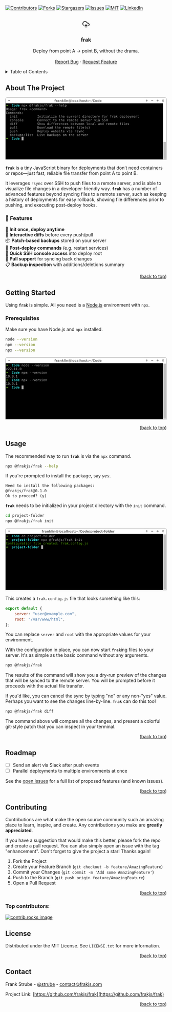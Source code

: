 <a id="readme-top"></a>

<!-- PROJECT SHIELDS -->
[![Contributors][contributors-shield]][contributors-url]
[![Forks][forks-shield]][forks-url]
[![Stargazers][stars-shield]][stars-url]
[![Issues][issues-shield]][issues-url]
[![MIT][license-shield]][license-url]
[![LinkedIn][linkedin-shield]][linkedin-url]

<!-- PROJECT LOGO -->
<br />
<div align="center">
  <a href="https://github.com/frakjs/frak">
    <svg xmlns="http://www.w3.org/2000/svg" width="24" height="24" viewBox="0 0 24 24" fill="none" stroke="currentColor" stroke-width="2" stroke-linecap="round" stroke-linejoin="round" class="lucide lucide-cloud-upload-icon lucide-cloud-upload"><path d="M12 13v8"/><path d="M4 14.899A7 7 0 1 1 15.71 8h1.79a4.5 4.5 0 0 1 2.5 8.242"/><path d="m8 17 4-4 4 4"/></svg>
  </a>

  <h3 align="center">frak</h3>

  <p align="center">
    Deploy from point A → point B, without the drama.
    <br />
    <br />
    <a href="https://github.com/frakjs/frak/issues/new?labels=bug&template=bug-report---.md">Report Bug</a>
    &middot;
    <a href="https://github.com/frakjs/frak/issues/new?labels=enhancement&template=feature-request---.md">Request Feature</a>
  </p>
</div>

<!-- TABLE OF CONTENTS -->
<details>
  <summary>Table of Contents</summary>
  <ol>
    <li>
      <a href="#about-the-project">About The Project</a>
    </li>
    <li>
      <a href="#getting-started">Getting Started</a>
      <ul>
        <li><a href="#prerequisites">Prerequisites</a></li>
      </ul>
    </li>
    <li><a href="#usage">Usage</a></li>
    <li><a href="#roadmap">Roadmap</a></li>
    <li><a href="#contributing">Contributing</a></li>
    <li><a href="#license">License</a></li>
    <li><a href="#contact">Contact</a></li>
  </ol>
</details>



<!-- ABOUT THE PROJECT -->
## About The Project

[![Product Name Screen Shot][product-screenshot]](https://frakjs.com)

**`frak`** is a tiny JavaScript binary for deployments that don’t need containers or repos—just fast, reliable file transfer from point A to point B.

It leverages `rsync` over SSH to push files to a remote server, and is able to visualize file changes in a developer-friendly way. **`frak`** has a number of advanced features beyond syncing files to a remote server, such as keeping a history of deployments for easy rollback, showing file differences prior to pushing, and executing post-deploy hooks.

### 🚀 Features

🔌 **Init once, deploy anytime**<br>
🔎 **Interactive diffs** before every push/pull<br>
📦 **Patch-based backups** stored on your server<br>
🧾 **Post-deploy commands** (e.g. restart services)<br>
📡 **Quick SSH console access** into deploy root<br>
🔁 **Pull support** for syncing back changes<br>
📋 **Backup inspection** with additions/deletions summary

<p align="right">(<a href="#readme-top">back to top</a>)</p>

<!-- GETTING STARTED -->
## Getting Started

Using **`frak`** is simple. All you need is a [Node.js](https://nodejs.org) environment with `npx`.

### Prerequisites

Make sure you have Node.js and `npx` installed.

```bash
node --version
npm --version
npx --version
```

[![Node.js and NPM Screenshot][prerequisites-screenshot]]()

<p align="right">(<a href="#readme-top">back to top</a>)</p>

<!-- USAGE EXAMPLES -->
## Usage

The recommended way to run **`frak`** is via the `npx` command.

```bash
npx @frakjs/frak --help
```

If you're prompted to install the package, say _yes_.

```
Need to install the following packages:
@frakjs/frak@0.1.0
Ok to proceed? (y)
```

**`frak`** needs to be initialized in your project directory with the `init` command.

```bash
cd project-folder
npx @frakjs/frak init
```

[![frak init][frak-init-screenshot]]()

This creates a `frak.config.js` file that looks something like this:

```js
export default {
    server: "user@example.com",
    root: "/var/www/html",
};
```

You can replace `server` and `root` with the appropriate values for your environment.

With the configuration in place, you can now start <b>`frak`</b>ing files to your server. It's as simple as the basic command without any arguments.

```bash
npx @frakjs/frak
```

The results of the command will show you a dry-run preview of the changes that will be synced to the remote server. You will be prompted before it proceeds with the actual file transfer.

If you'd like, you can cancel the sync by typing "no" or any non-"yes" value. Perhaps you want to see the changes line-by-line. **`frak`** can do this too!

```bash
npx @frakjs/frak diff
```

The command above will compare all the changes, and present a colorful git-style patch that you can inspect in your terminal.

<p align="right">(<a href="#readme-top">back to top</a>)</p>

<!-- ROADMAP -->
## Roadmap

- [ ] Send an alert via Slack after push events
- [ ] Parallel deployments to multiple environments at once

See the [open issues](https://github.com/frakjs/frak/issues) for a full list of proposed features (and known issues).

<p align="right">(<a href="#readme-top">back to top</a>)</p>

<!-- CONTRIBUTING -->
## Contributing

Contributions are what make the open source community such an amazing place to learn, inspire, and create. Any contributions you make are **greatly appreciated**.

If you have a suggestion that would make this better, please fork the repo and create a pull request. You can also simply open an issue with the tag "enhancement".
Don't forget to give the project a star! Thanks again!

1. Fork the Project
2. Create your Feature Branch (`git checkout -b feature/AmazingFeature`)
3. Commit your Changes (`git commit -m 'Add some AmazingFeature'`)
4. Push to the Branch (`git push origin feature/AmazingFeature`)
5. Open a Pull Request

<p align="right">(<a href="#readme-top">back to top</a>)</p>

### Top contributors:

<a href="https://github.com/frakjs/frak/graphs/contributors">
  <img src="https://contrib.rocks/image?repo=frakjs/frak" alt="contrib.rocks image" />
</a>

<!-- LICENSE -->
## License

Distributed under the MIT License. See `LICENSE.txt` for more information.

<p align="right">(<a href="#readme-top">back to top</a>)</p>

<!-- CONTACT -->
## Contact

Frank Strube - [@strube](https://twitter.com/strube) - contact@frakjs.com

Project Link: [https://github.com/frakjs/frak](https://github.com/frakjs/frak)

<p align="right">(<a href="#readme-top">back to top</a>)</p>

<!-- MARKDOWN LINKS & IMAGES -->
<!-- https://www.markdownguide.org/basic-syntax/#reference-style-links -->
[contributors-shield]: https://img.shields.io/github/contributors/frakjs/frak.svg?style=for-the-badge
[contributors-url]: https://github.com/frakjs/frak/graphs/contributors
[forks-shield]: https://img.shields.io/github/forks/frakjs/frak.svg?style=for-the-badge
[forks-url]: https://github.com/frakjs/frak/network/members
[stars-shield]: https://img.shields.io/github/stars/frakjs/frak.svg?style=for-the-badge
[stars-url]: https://github.com/frakjs/frak/stargazers
[issues-shield]: https://img.shields.io/github/issues/frakjs/frak.svg?style=for-the-badge
[issues-url]: https://github.com/frakjs/frak/issues
[license-shield]: https://img.shields.io/github/license/frakjs/frak.svg?style=for-the-badge
[license-url]: https://github.com/frakjs/frak/blob/master/LICENSE.txt
[linkedin-shield]: https://img.shields.io/badge/-LinkedIn-black.svg?style=for-the-badge&logo=linkedin&colorB=555
[linkedin-url]: https://linkedin.com/in/linkedin_username
[product-screenshot]: images/screenshot.png
[prerequisites-screenshot]: images/node-npm-version.png
[frak-init-screenshot]: images/frak-init-screenshot.png
